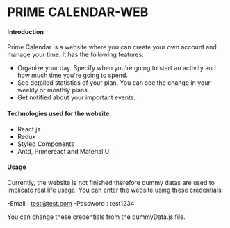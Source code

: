 # PRIME CALENDAR-WEB

#### Introduction

Prime Calendar is a website where you can create your own account and manage your time. It has the following features:

- Organize your day. Specify when you're going to start an activity and how much time you're going to spend.
- See detailed statistics of your plan. You can see the change in your weekly or monthly plans.
- Get notified about your important events.

#### Technologies used for the website

- React.js
- Redux
- Styled Components
- Antd, Primereact and Material UI

#### Usage

Currently, the website is not finished therefore dummy datas are used to implicate real life usage. You can enter the website using these credentials:

-Email : test@test.com
-Password : test1234

You can change these credentials from the dummyData.js file.
